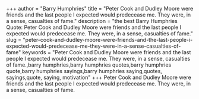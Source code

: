 +++
author = "Barry Humphries"
title = "Peter Cook and Dudley Moore were friends and the last people I expected would predecease me. They were, in a sense, casualties of fame."
description = "the best Barry Humphries Quote: Peter Cook and Dudley Moore were friends and the last people I expected would predecease me. They were, in a sense, casualties of fame."
slug = "peter-cook-and-dudley-moore-were-friends-and-the-last-people-i-expected-would-predecease-me-they-were-in-a-sense-casualties-of-fame"
keywords = "Peter Cook and Dudley Moore were friends and the last people I expected would predecease me. They were, in a sense, casualties of fame.,barry humphries,barry humphries quotes,barry humphries quote,barry humphries sayings,barry humphries saying,quotes, sayings,quote, saying, motivation"
+++
Peter Cook and Dudley Moore were friends and the last people I expected would predecease me. They were, in a sense, casualties of fame.
